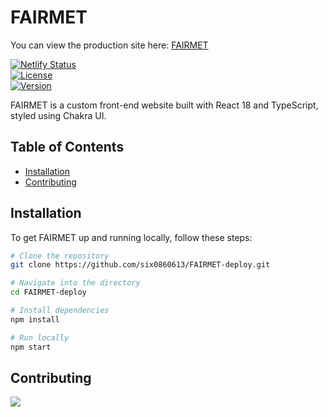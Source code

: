 # FAIRMET

You can view the production site here: [FAIRMET](https://fairmet-demo.netlify.app/)  
  
[![Netlify Status](https://api.netlify.com/api/v1/badges/e30784c5-9efd-4f20-8a47-13f3fb899613/deploy-status)](https://fairmet-demo.netlify.app/)  
[![License](https://img.shields.io/badge/license-MIT-blue.svg)](LICENSE)  
[![Version](https://img.shields.io/badge/version-1.0.0-green.svg)]()  

FAIRMET is a custom front-end website built with React 18 and TypeScript, styled using Chakra UI.

## Table of Contents

- [Installation](#installation)
- [Contributing](#contributing)

## Installation

To get FAIRMET up and running locally, follow these steps:

```bash
# Clone the repository
git clone https://github.com/six0860613/FAIRMET-deploy.git

# Navigate into the directory
cd FAIRMET-deploy

# Install dependencies
npm install

# Run locally
npm start
```

## Contributing

<a href="https://github.com/C3LOUD/FAIRMET/graphs/contributors">
  <img src="https://contrib.rocks/image?repo=C3LOUD/FAIRMET" />
</a>

